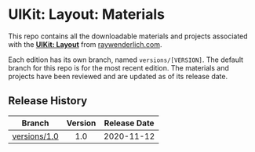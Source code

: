 # UIKit: Layout: Materials

This repo contains all the downloadable materials and projects associated with the **[UIKit: Layout](https://www.raywenderlich.com/17344826-uikit-layout)** from [raywenderlich.com](https://www.raywenderlich.com).

Each edition has its own branch, named `versions/[VERSION]`. The default branch for this repo is for the most recent edition. The materials and projects have been reviewed and are updated as of its release date.

## Release History

| Branch                                                                            | Version | Release Date |
| --------------------------------------------------------------------------------- |:-------:|:------------:|
| [versions/1.0](https://github.com/raywenderlich/video-ukl-materials/tree/versions/1.0) | 1.0     | 2020-11-12   |
